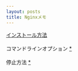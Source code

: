 ```yaml
---
layout: posts
title: Nginxメモ 
---
```

[インストール方法](http://nginx.org/en/linux_packages.html)     
<br>
コマンドラインオプション [*](https://www.nginx.com/resources/wiki/start/topics/tutorials/commandline/#options)    
<br>
停止方法 [*](https://www.nginx.com/resources/wiki/start/topics/tutorials/commandline/#stopping-or-restarting-nginx)    
<br>
